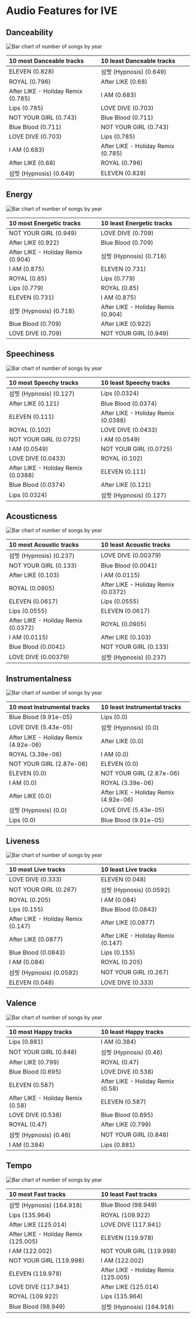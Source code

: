# Audio Features for IVE

## Danceability

![Bar chart of number of songs by year](../../images/artists/ive/audio_features/audio_danceability/distribution.png)

| 10 most Danceable tracks | 10 least Danceable tracks |
|:---|:---|
| ELEVEN (0.828) | 섬찟 (Hypnosis) (0.649) |
| ROYAL (0.796) | After LIKE (0.68) |
| After LIKE - Holiday Remix (0.785) | I AM (0.683) |
| Lips (0.785) | LOVE DIVE (0.703) |
| NOT YOUR GIRL (0.743) | Blue Blood (0.711) |
| Blue Blood (0.711) | NOT YOUR GIRL (0.743) |
| LOVE DIVE (0.703) | Lips (0.785) |
| I AM (0.683) | After LIKE - Holiday Remix (0.785) |
| After LIKE (0.68) | ROYAL (0.796) |
| 섬찟 (Hypnosis) (0.649) | ELEVEN (0.828) |

## Energy

![Bar chart of number of songs by year](../../images/artists/ive/audio_features/audio_energy/distribution.png)

| 10 most Energetic tracks | 10 least Energetic tracks |
|:---|:---|
| NOT YOUR GIRL (0.949) | LOVE DIVE (0.709) |
| After LIKE (0.922) | Blue Blood (0.709) |
| After LIKE - Holiday Remix (0.904) | 섬찟 (Hypnosis) (0.718) |
| I AM (0.875) | ELEVEN (0.731) |
| ROYAL (0.85) | Lips (0.779) |
| Lips (0.779) | ROYAL (0.85) |
| ELEVEN (0.731) | I AM (0.875) |
| 섬찟 (Hypnosis) (0.718) | After LIKE - Holiday Remix (0.904) |
| Blue Blood (0.709) | After LIKE (0.922) |
| LOVE DIVE (0.709) | NOT YOUR GIRL (0.949) |

## Speechiness

![Bar chart of number of songs by year](../../images/artists/ive/audio_features/audio_speechiness/distribution.png)

| 10 most Speechy tracks | 10 least Speechy tracks |
|:---|:---|
| 섬찟 (Hypnosis) (0.127) | Lips (0.0324) |
| After LIKE (0.121) | Blue Blood (0.0374) |
| ELEVEN (0.111) | After LIKE - Holiday Remix (0.0388) |
| ROYAL (0.102) | LOVE DIVE (0.0433) |
| NOT YOUR GIRL (0.0725) | I AM (0.0549) |
| I AM (0.0549) | NOT YOUR GIRL (0.0725) |
| LOVE DIVE (0.0433) | ROYAL (0.102) |
| After LIKE - Holiday Remix (0.0388) | ELEVEN (0.111) |
| Blue Blood (0.0374) | After LIKE (0.121) |
| Lips (0.0324) | 섬찟 (Hypnosis) (0.127) |

## Acousticness

![Bar chart of number of songs by year](../../images/artists/ive/audio_features/audio_acousticness/distribution.png)

| 10 most Acoustic tracks | 10 least Acoustic tracks |
|:---|:---|
| 섬찟 (Hypnosis) (0.237) | LOVE DIVE (0.00379) |
| NOT YOUR GIRL (0.133) | Blue Blood (0.0041) |
| After LIKE (0.103) | I AM (0.0115) |
| ROYAL (0.0905) | After LIKE - Holiday Remix (0.0372) |
| ELEVEN (0.0617) | Lips (0.0555) |
| Lips (0.0555) | ELEVEN (0.0617) |
| After LIKE - Holiday Remix (0.0372) | ROYAL (0.0905) |
| I AM (0.0115) | After LIKE (0.103) |
| Blue Blood (0.0041) | NOT YOUR GIRL (0.133) |
| LOVE DIVE (0.00379) | 섬찟 (Hypnosis) (0.237) |

## Instrumentalness

![Bar chart of number of songs by year](../../images/artists/ive/audio_features/audio_instrumentalness/distribution.png)

| 10 most Instrumental tracks | 10 least Instrumental tracks |
|:---|:---|
| Blue Blood (9.91e-05) | Lips (0.0) |
| LOVE DIVE (5.43e-05) | 섬찟 (Hypnosis) (0.0) |
| After LIKE - Holiday Remix (4.92e-06) | After LIKE (0.0) |
| ROYAL (3.39e-06) | I AM (0.0) |
| NOT YOUR GIRL (2.87e-06) | ELEVEN (0.0) |
| ELEVEN (0.0) | NOT YOUR GIRL (2.87e-06) |
| I AM (0.0) | ROYAL (3.39e-06) |
| After LIKE (0.0) | After LIKE - Holiday Remix (4.92e-06) |
| 섬찟 (Hypnosis) (0.0) | LOVE DIVE (5.43e-05) |
| Lips (0.0) | Blue Blood (9.91e-05) |

## Liveness

![Bar chart of number of songs by year](../../images/artists/ive/audio_features/audio_liveness/distribution.png)

| 10 most Live tracks | 10 least Live tracks |
|:---|:---|
| LOVE DIVE (0.333) | ELEVEN (0.048) |
| NOT YOUR GIRL (0.267) | 섬찟 (Hypnosis) (0.0592) |
| ROYAL (0.205) | I AM (0.084) |
| Lips (0.155) | Blue Blood (0.0843) |
| After LIKE - Holiday Remix (0.147) | After LIKE (0.0877) |
| After LIKE (0.0877) | After LIKE - Holiday Remix (0.147) |
| Blue Blood (0.0843) | Lips (0.155) |
| I AM (0.084) | ROYAL (0.205) |
| 섬찟 (Hypnosis) (0.0592) | NOT YOUR GIRL (0.267) |
| ELEVEN (0.048) | LOVE DIVE (0.333) |

## Valence

![Bar chart of number of songs by year](../../images/artists/ive/audio_features/audio_valence/distribution.png)

| 10 most Happy tracks | 10 least Happy tracks |
|:---|:---|
| Lips (0.881) | I AM (0.384) |
| NOT YOUR GIRL (0.848) | 섬찟 (Hypnosis) (0.46) |
| After LIKE (0.799) | ROYAL (0.47) |
| Blue Blood (0.695) | LOVE DIVE (0.538) |
| ELEVEN (0.587) | After LIKE - Holiday Remix (0.58) |
| After LIKE - Holiday Remix (0.58) | ELEVEN (0.587) |
| LOVE DIVE (0.538) | Blue Blood (0.695) |
| ROYAL (0.47) | After LIKE (0.799) |
| 섬찟 (Hypnosis) (0.46) | NOT YOUR GIRL (0.848) |
| I AM (0.384) | Lips (0.881) |

## Tempo

![Bar chart of number of songs by year](../../images/artists/ive/audio_features/audio_tempo/distribution.png)

| 10 most Fast tracks | 10 least Fast tracks |
|:---|:---|
| 섬찟 (Hypnosis) (164.918) | Blue Blood (98.949) |
| Lips (135.964) | ROYAL (109.922) |
| After LIKE (125.014) | LOVE DIVE (117.941) |
| After LIKE - Holiday Remix (125.005) | ELEVEN (119.978) |
| I AM (122.002) | NOT YOUR GIRL (119.998) |
| NOT YOUR GIRL (119.998) | I AM (122.002) |
| ELEVEN (119.978) | After LIKE - Holiday Remix (125.005) |
| LOVE DIVE (117.941) | After LIKE (125.014) |
| ROYAL (109.922) | Lips (135.964) |
| Blue Blood (98.949) | 섬찟 (Hypnosis) (164.918) |
